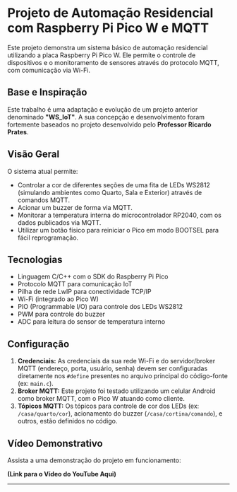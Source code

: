 # Projeto de Automação Residencial com Raspberry Pi Pico W e MQTT

Este projeto demonstra um sistema básico de automação residencial utilizando a placa Raspberry Pi Pico W. Ele permite o controle de dispositivos e o monitoramento de sensores através do protocolo MQTT, com comunicação via Wi-Fi.

## Base e Inspiração

Este trabalho é uma adaptação e evolução de um projeto anterior denominado **"WS_IoT"**. A sua concepção e desenvolvimento foram fortemente baseados no projeto desenvolvido pelo **Professor Ricardo Prates**.

## Visão Geral

O sistema atual permite:

* Controlar a cor de diferentes seções de uma fita de LEDs WS2812 (simulando ambientes como Quarto, Sala e Exterior) através de comandos MQTT.
* Acionar um buzzer de forma via MQTT.
* Monitorar a temperatura interna do microcontrolador RP2040, com os dados publicados via MQTT.
* Utilizar um botão físico para reiniciar o Pico em modo BOOTSEL para fácil reprogramação.

## Tecnologias

* Linguagem C/C++ com o SDK do Raspberry Pi Pico
* Protocolo MQTT para comunicação IoT
* Pilha de rede LwIP para conectividade TCP/IP
* Wi-Fi (integrado ao Pico W)
* PIO (Programmable I/O) para controle dos LEDs WS2812
* PWM para controle do buzzer
* ADC para leitura do sensor de temperatura interno

## Configuração

1.  **Credenciais:** As credenciais da sua rede Wi-Fi e do servidor/broker MQTT (endereço, porta, usuário, senha) devem ser configuradas diretamente nos `#define` presentes no arquivo principal do código-fonte (ex: `main.c`).
2.  **Broker MQTT:** Este projeto foi testado utilizando um celular Android como broker MQTT, com o Pico W atuando como cliente.
3.  **Tópicos MQTT:** Os tópicos para controle de cor dos LEDs (ex: `/casa/quarto/cor`), acionamento do buzzer (`/casa/cortina/comando`), e outros, estão definidos no código.

## Vídeo Demonstrativo

Assista a uma demonstração do projeto em funcionamento:

**(Link para o Vídeo do YouTube Aqui)**

---
